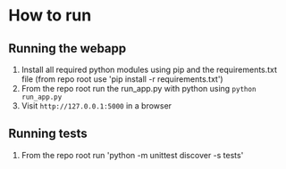# How to run

## Running the webapp

1. Install all required python modules using pip and the requirements.txt file (from repo root use 'pip install -r requirements.txt')
2. From the repo root run the run_app.py with python using `python run_app.py`
3. Visit `http://127.0.0.1:5000` in a browser

## Running tests

1. From the repo root run 'python -m unittest discover -s tests'
